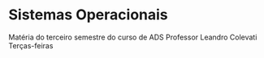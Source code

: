 # Sistemas Operacionais
Matéria do terceiro semestre do curso de ADS
Professor Leandro Colevati
Terças-feiras
